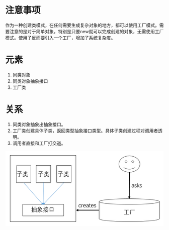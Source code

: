 # 注意事项
作为一种创建类模式，在任何需要生成复杂对象的地方，都可以使用工厂模式。需要注意的是对于简单对象，特别是只要new就可以完成创建的对象，无需使用工厂模式。使用了反而要引入一个工厂，增加了系统复杂度。

# 元素
1. 同类对象
2. 同类对象抽象接口
3. 工厂类

# 关系
1. 同类对象抽象出抽象接口。
2. 工厂类创建具体子类，返回类型抽象接口类型。具体子类创建过程对调用者透明。
3. 调用者直接和工厂打交道。    

![](https://github.com/WujieRen/architect-awesome-code/raw/master/imgs/designpattern/factorypattern/1.PNG)